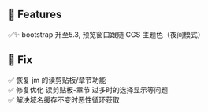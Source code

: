
## 🎁 Features

✅✨ bootstrap 升至5.3, 预览窗口跟随 CGS 主题色（夜间模式）  

## 🐞 Fix

✅ 恢复 jm 的读剪贴板/章节功能  
✅ 修复优化 读剪贴板-章节 过多时的选择显示等问题  
✅ 解决域名缓存不变时恶性循环获取  
